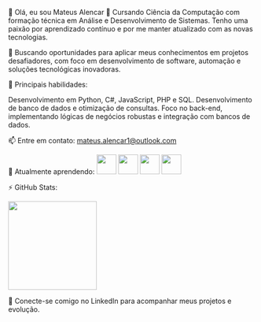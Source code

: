 👋 Olá, eu sou Mateus Alencar
🌱 Cursando Ciência da Computação com formação técnica em Análise e Desenvolvimento de Sistemas. Tenho uma paixão por aprendizado contínuo e por me manter atualizado com as novas tecnologias.

🎯 Buscando oportunidades para aplicar meus conhecimentos em projetos desafiadores, com foco em desenvolvimento de software, automação e soluções tecnológicas inovadoras.

💼 Principais habilidades:

Desenvolvimento em Python, C#, JavaScript, PHP e SQL.
Desenvolvimento de banco de dados e otimização de consultas.
Foco no back-end, implementando lógicas de negócios robustas e integração com bancos de dados.

📫 Entre em contato: mateus.alencar1@outlook.com

🚀 Atualmente aprendendo:
<img src="https://cdn.jsdelivr.net/gh/devicons/devicon/icons/python/python-original.svg" width="40" height="40"/> <img src="https://cdn.jsdelivr.net/gh/devicons/devicon/icons/javascript/javascript-original.svg" width="40" height="40"/> <img src="https://cdn.jsdelivr.net/gh/devicons/devicon/icons/arduino/arduino-original-wordmark.svg" width="40" height="40"/> <img src="https://cdn.jsdelivr.net/gh/devicons/devicon/icons/github/github-original-wordmark.svg" width="40" height="40"/>

⚡ GitHub Stats:
<div> <a href="https://github.com/Mateus-Alencar"> <img height="180em" src="https://github-readme-stats.vercel.app/api?username=Mateus-Alencar&show_icons=true&theme=dracula&include_all_commits=true&count_private=true"/> </a> </div>

🔗 Conecte-se comigo no LinkedIn para acompanhar meus projetos e evolução.
